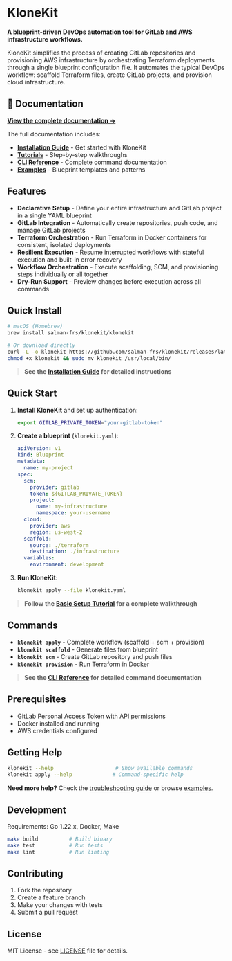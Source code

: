 # KloneKit

**A blueprint-driven DevOps automation tool for GitLab and AWS infrastructure workflows.**

KloneKit simplifies the process of creating GitLab repositories and provisioning AWS infrastructure by orchestrating Terraform deployments through a single blueprint configuration file. It automates the typical DevOps workflow: scaffold Terraform files, create GitLab projects, and provision cloud infrastructure.

## 📖 Documentation

**[View the complete documentation →](https://salman-frs.github.io/klonekit/)**

The full documentation includes:
- **[Installation Guide](https://salman-frs.github.io/klonekit/tasks/installation/)** - Get started with KloneKit
- **[Tutorials](https://salman-frs.github.io/klonekit/tutorials/basic-setup/)** - Step-by-step walkthroughs
- **[CLI Reference](https://salman-frs.github.io/klonekit/reference/cli/)** - Complete command documentation
- **[Examples](https://salman-frs.github.io/klonekit/reference/examples/)** - Blueprint templates and patterns

## Features

- **Declarative Setup** - Define your entire infrastructure and GitLab project in a single YAML blueprint
- **GitLab Integration** - Automatically create repositories, push code, and manage GitLab projects
- **Terraform Orchestration** - Run Terraform in Docker containers for consistent, isolated deployments
- **Resilient Execution** - Resume interrupted workflows with stateful execution and built-in error recovery
- **Workflow Orchestration** - Execute scaffolding, SCM, and provisioning steps individually or all together
- **Dry-Run Support** - Preview changes before execution across all commands

## Quick Install

```bash
# macOS (Homebrew)
brew install salman-frs/klonekit/klonekit

# Or download directly
curl -L -o klonekit https://github.com/salman-frs/klonekit/releases/latest/download/klonekit-$(uname -s | tr '[:upper:]' '[:lower:]')-amd64
chmod +x klonekit && sudo mv klonekit /usr/local/bin/
```

> **See the [Installation Guide](https://salman-frs.github.io/klonekit/tasks/installation/) for detailed instructions**

## Quick Start

1. **Install KloneKit** and set up authentication:
   ```bash
   export GITLAB_PRIVATE_TOKEN="your-gitlab-token"
   ```

2. **Create a blueprint** (`klonekit.yaml`):
   ```yaml
   apiVersion: v1
   kind: Blueprint
   metadata:
     name: my-project
   spec:
     scm:
       provider: gitlab
       token: ${GITLAB_PRIVATE_TOKEN}
       project:
         name: my-infrastructure
         namespace: your-username
     cloud:
       provider: aws
       region: us-west-2
     scaffold:
       source: ./terraform
       destination: ./infrastructure
     variables:
       environment: development
   ```

3. **Run KloneKit**:
   ```bash
   klonekit apply --file klonekit.yaml
   ```

> **Follow the [Basic Setup Tutorial](https://salman-frs.github.io/klonekit/tutorials/basic-setup/) for a complete walkthrough**

## Commands

- **`klonekit apply`** - Complete workflow (scaffold + scm + provision)
- **`klonekit scaffold`** - Generate files from blueprint
- **`klonekit scm`** - Create GitLab repository and push files
- **`klonekit provision`** - Run Terraform in Docker

> **See the [CLI Reference](https://salman-frs.github.io/klonekit/reference/cli/) for detailed command documentation**

## Prerequisites

- GitLab Personal Access Token with API permissions
- Docker installed and running
- AWS credentials configured

## Getting Help

```bash
klonekit --help                    # Show available commands
klonekit apply --help             # Command-specific help
```

**Need more help?** Check the [troubleshooting guide](https://salman-frs.github.io/klonekit/tasks/troubleshooting/) or browse [examples](https://salman-frs.github.io/klonekit/reference/examples/).

## Development

Requirements: Go 1.22.x, Docker, Make

```bash
make build          # Build binary
make test           # Run tests
make lint           # Run linting
```

## Contributing

1. Fork the repository
2. Create a feature branch
3. Make your changes with tests
4. Submit a pull request

## License

MIT License - see [LICENSE](LICENSE) file for details.